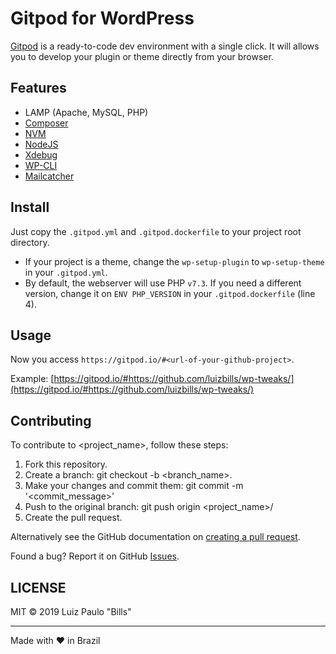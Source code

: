 # Gitpod for WordPress

[Gitpod](https://www.gitpod.io) is a ready-to-code dev environment with a single click. It will allows you to develop your plugin or theme directly from your browser.

## Features

- LAMP (Apache, MySQL, PHP)
- [Composer](https://getcomposer.org/)
- [NVM](https://github.com/nvm-sh/nvm)
- [NodeJS](https://nodejs.org/)
- [Xdebug](https://xdebug.org)
- [WP-CLI](https://wp-cli.org/)
- [Mailcatcher](https://mailcatcher.me/)

## Install

Just copy the `.gitpod.yml` and `.gitpod.dockerfile` to your project root directory.

- If your project is a theme, change the `wp-setup-plugin` to `wp-setup-theme` in your `.gitpod.yml`.
- By default, the webserver will use PHP `v7.3`. If you need a different version, change it on `ENV PHP_VERSION` in your `.gitpod.dockerfile` (line 4).

## Usage

Now you access `https://gitpod.io/#<url-of-your-github-project>`.

Example: [https://gitpod.io/#https://github.com/luizbills/wp-tweaks/](https://gitpod.io/#https://github.com/luizbills/wp-tweaks/)

## Contributing

To contribute to <project_name>, follow these steps:

1. Fork this repository.
1. Create a branch: git checkout -b <branch_name>.
1. Make your changes and commit them: git commit -m '<commit_message>'
1. Push to the original branch: git push origin <project_name>/<location>
1. Create the pull request.

Alternatively see the GitHub documentation on [creating a pull request](https://help.github.com/en/github/collaborating-with-issues-and-pull-requests/creating-a-pull-request).

Found a bug? Report it on GitHub [Issues](https://github.com/luizbills/gitpod-wordpress/issues).

## LICENSE

MIT &copy; 2019 Luiz Paulo "Bills"

---

Made with ❤ in Brazil
